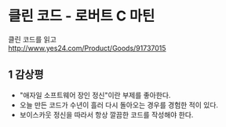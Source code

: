 # 클린 코드 - 로버트 C 마틴


클린 코드를 읽고   
http://www.yes24.com/Product/Goods/91737015

<!--more-->

## 1 감상평

- "애자일 소프트웨어 장인 정신"이란 부제를 좋아한다.
- 오늘 만든 코드가 수년이 흘러 다시 돌아오는 경우를 경험한 적이 있다. 
- 보이스카웃 정신을 따라서 항상 깔끔한 코드를 작성해야 한다.

